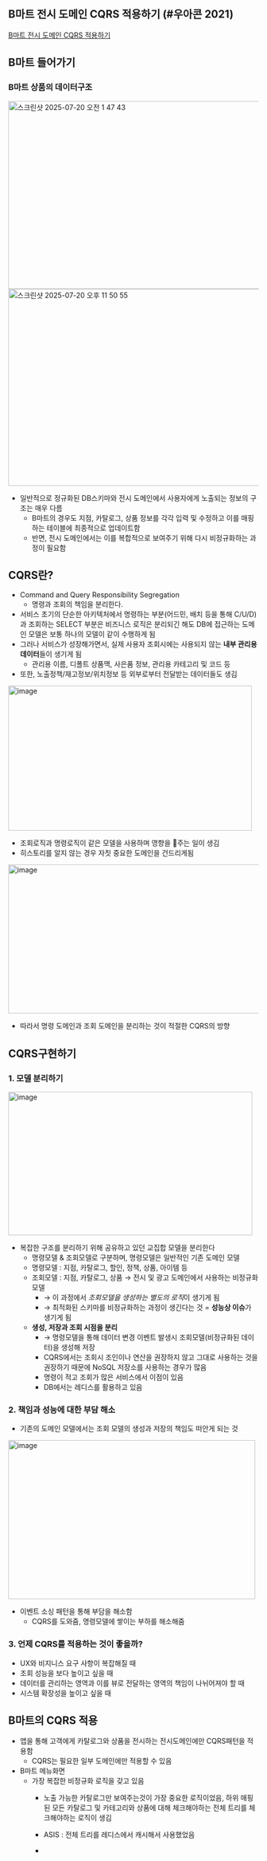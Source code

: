 ## B마트 전시 도메인 CQRS 적용하기 (#우아콘 2021)
[B마트 전시 도메인 CQRS 적용하기](https://youtu.be/fg5xbs59Lro?si=4Uhb4i0PjjmzkBIF)

## B마트 들어가기
### B마트 상품의 데이터구조
<img width="564" height="377" alt="스크린샷 2025-07-20 오전 1 47 43" src="https://github.com/user-attachments/assets/3fa080d5-77b2-4a56-9899-b0aabe93d3cf" />
<img width="598" height="395" alt="스크린샷 2025-07-20 오후 11 50 55" src="https://github.com/user-attachments/assets/f3dbf5df-074b-48bc-ba12-5eda5af9adf9" />

- 일반적으로 정규화된 DB스키마와 전시 도메인에서 사용자에게 노출되는 정보의 구조는 매우 다름
  - B마트의 경우도 지점, 카탈로그, 상품 정보를 각각 입력 및 수정하고 이를 매핑하는 테이블에 최종적으로 업데이트함
  - 반면, 전시 도메인에서는 이를 복합적으로 보여주기 위해 다시 비정규화하는 과정이 필요함

## CQRS란?
- Command and Query Responsibility Segregation
  - 명령과 조회의 책임을 분리한다.
- 서비스 초기의 단순한 아키텍처에서 명령하는 부분(어드민, 배치 등을 통해 C/U/D)과 조회하는 SELECT 부분은 비즈니스 로직은 분리되긴 해도 DB에 접근하는 도메인 모델은 보통 하나의 모델이 같이 수행하게 됨
- 그러나 서비스가 성장해가면서, 실제 사용자 조회시에는 사용되지 않는 **내부 관리용 데이터**들이 생기게 됨
  - 관리용 이름, 디폴트 상품맥, 사은품 정보, 관리용 카테고리 및 코드 등
- 또한, 노출정책/재고정보/위치정보 등 외부로부터 전달받는 데이터들도 생김
<img width="490" height="291" alt="image" src="https://github.com/user-attachments/assets/2cf523f6-dcb2-4ebb-ac47-8fa0ae9b5d71" />

- 조회로직과 명령로직이 같은 모델을 사용하며 영향을 주는 일이 생김
- 히스토리를 알지 않는 경우 자칫 중요한 도메인을 건드리게됨
<img width="541" height="299" alt="image" src="https://github.com/user-attachments/assets/3cf1214f-4636-492f-bafa-d8e2ad4220a8" />

- 따라서 명령 도메인과 조회 도메인을 분리하는 것이 적절한 CQRS의 방향

## CQRS구현하기
### 1. 모델 분리하기
<img width="491" height="288" alt="image" src="https://github.com/user-attachments/assets/fa3ca8da-0bf7-4e23-b520-d09b0865c7f0" />    


- 복잡한 구조를 분리하기 위해 공유하고 있던 교집합 모델을 분리한다 
  - 명령모델 & 조회모델로 구분하며, 명령모델은 일반적인 기존 도메인 모델
  - 명령모델 : 지점, 카탈로그, 할인, 정책, 상품, 아이템 등
  - 조회모델 : 지점, 카탈로그, 상품 → 전시 및 광고 도메인에서 사용하는 비정규화 모델
    - → 이 과정에서 *조회모델을 생성하는 별도의 로직*이 생기게 됨
    - → 최적화된 스키마를 비정규화하는 과정이 생긴다는 것 = **성능상 이슈**가 생기게 됨
  - **생성, 저장과 조회 시점을 분리**
    - → 명령모델을 통해 데이터 변경 이벤트 발생시 조회모델(비정규화된 데이터)을 생성해 저장
    - CQRS에서는 조회시 조인이나 연산을 권장하지 않고 그대로 사용하는 것을 권장하기 때문에 NoSQL 저장소를 사용하는 경우가 많음
    - 명령이 적고 조회가 많은 서비스에서 이점이 있음
    - DB에서는 레디스를 활용하고 있음
### 2. 책임과 성능에 대한 부담 해소
- 기존의 도메인 모델에서는 조회 모델의 생성과 저장의 책임도 떠안게 되는 것
<img width="497" height="319" alt="image" src="https://github.com/user-attachments/assets/91296759-7799-49eb-83ab-2a967471d001" />

- 이벤트 소싱 패턴을 통해 부담을 해소함
  - CQRS를 도와줌, 명령모델에 쌓이는 부하를 해소해줌

### 3. 언제 CQRS를 적용하는 것이 좋을까? 
- UX와 비지니스 요구 사항이 복잡해질 때
- 조회 성능을 보다 높이고 싶을 때
- 데이터를 관리하는 영역과 이를 뷰로 전달하는 영역의 책임이 나뉘어져야 할 때
- 시스템 확장성을 높이고 싶을 때

## B마트의 CQRS 적용
- 앱을 통해 고객에게 카탈로그와 상품을 전시하는 전시도메인에만 CQRS패턴을 적용함
  - CQRS는 필요한 일부 도메인에만 적용할 수 있음
- B마트 메뉴화면
  - 가장 복잡한 비정규화 로직을 갖고 있음
    - 노출 가능한 카탈로그만 보여주는것이 가장 중요한 로직이었음, 하위 매핑된 모든 카탈로그 및 카테고리와 상품에 대해 체크해야하는 전체 트리를 체크해야하는 로직이 생김
    - ASIS : 전체 트리를 레디스에서 캐시해서 사용했었음
   
    - 
